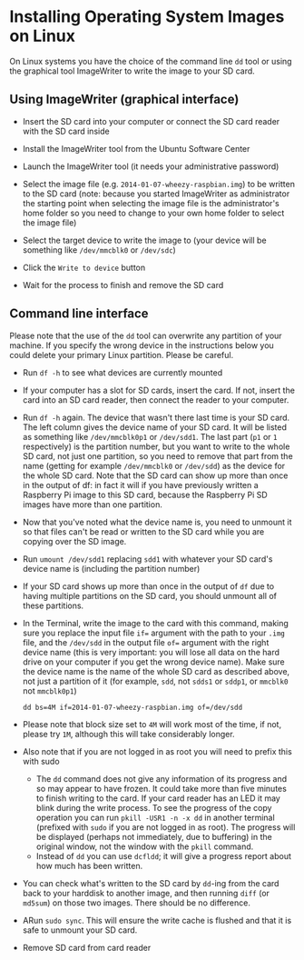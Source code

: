 # Installing Operating System Images on Linux

On Linux systems you have the choice of the command line `dd` tool or using the graphical tool ImageWriter to write the image to your SD card.

## Using ImageWriter (graphical interface)

- Insert the SD card into your computer or connect the SD card reader with the SD card inside

- Install the ImageWriter tool from the Ubuntu Software Center

- Launch the ImageWriter tool (it needs your administrative password)

- Select the image file (e.g. `2014-01-07-wheezy-raspbian.img`) to be written to the SD card (note: because you started ImageWriter as administrator the starting point when selecting the image file is the administrator's home folder so you need to change to your own home folder to select the image file)

- Select the target device to write the image to (your device will be something like `/dev/mmcblk0` or `/dev/sdc`)

- Click the `Write to device` button

- Wait for the process to finish and remove the SD card

## Command line interface

Please note that the use of the `dd` tool can overwrite any partition of your machine. If you specify the wrong device in the instructions below you could delete your primary Linux partition. Please be careful.

- Run `df -h` to see what devices are currently mounted

- If your computer has a slot for SD cards, insert the card. If not, insert the card into an SD card reader, then connect the reader to your computer.

- Run `df -h` again. The device that wasn't there last time is your SD card. The left column gives the device name of your SD card. It will be listed as something like `/dev/mmcblk0p1` or `/dev/sdd1`. The last part (`p1` or `1` respectively) is the partition number, but you want to write to the whole SD card, not just one partition, so you need to remove that part from the name (getting for example `/dev/mmcblk0` or `/dev/sdd`) as the device for the whole SD card. Note that the SD card can show up more than once in the output of df: in fact it will if you have previously written a Raspberry Pi image to this SD card, because the Raspberry Pi SD images have more than one partition.

- Now that you've noted what the device name is, you need to unmount it so that files can't be read or written to the SD card while you are copying over the SD image.

- Run `umount /dev/sdd1` replacing `sdd1` with whatever your SD card's device name is (including the partition number)

- If your SD card shows up more than once in the output of `df` due to having multiple partitions on the SD card, you should unmount all of these partitions.

- In the Terminal, write the image to the card with this command, making sure you replace the input file `if=` argument with the path to your `.img` file, and the `/dev/sdd` in the output file `of=` argument with the right device name (this is very important: you will lose all data on the hard drive on your computer if you get the wrong device name). Make sure the device name is the name of the whole SD card as described above, not just a partition of it (for example, `sdd`, not `sdds1` or `sddp1`, or `mmcblk0` not `mmcblk0p1`)

    ```
    dd bs=4M if=2014-01-07-wheezy-raspbian.img of=/dev/sdd
    ```

- Please note that block size set to `4M` will work most of the time, if not, please try `1M`, although this will take considerably longer.

- Also note that if you are not logged in as root you will need to prefix this with sudo
    - The `dd` command does not give any information of its progress and so may appear to have frozen. It could take more than five minutes to finish writing to the card. If your card reader has an LED it may blink during the write process. To see the progress of the copy operation you can run `pkill -USR1 -n -x dd` in another terminal (prefixed with `sudo` if you are not logged in as root). The progress will be displayed (perhaps not immediately, due to buffering) in the original window, not the window with the `pkill` command.
    - Instead of `dd` you can use `dcfldd`; it will give a progress report about how much has been written.

- You can check what's written to the SD card by `dd`-ing from the card back to your harddisk to another image, and then running `diff` (or `md5sum`) on those two images. There should be no difference.

- ARun `sudo sync`. This will ensure the write cache is flushed and that it is safe to unmount your SD card.

- Remove SD card from card reader
